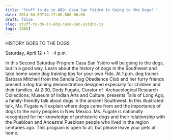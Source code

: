 ```yaml
---
title: 'Stuff to do in ABQ: Casa San Ysidro is Going to the Dogs! '
date: 2014-04-09T14:17:00.000-06:00
draft: false
slug: stuff-to-do-in-abq-casa-san-ysidro-is
tags: [ABQ]
---
```


HISTORY GOES TO THE DOGS  
  
Saturday, April 12 • 1 – 4 p.m.  
  
In this Second Saturday Program Casa San Ysidro will be going to the dogs, but in a good way. Learn about the history of dogs in the Southwest and take home some dog training tips for your own Fido. At 1 p.m. dog trainer Barbara Mitchell from the Sandia Dog Obedience Club and her furry friends present a dog training demonstration designed especially for children and their families. At 2:30, Dody Fugate, Curator of  Archaeological Research Collections, Museum of Indian Arts and Culture, presents Tails of Long Ago, a family-friendly talk about dogs in the ancient Southwest. In this illustrated talk, Ms. Fugate will explain where dogs came from and the importance of dogs to the early peoples in New Mexico. Ms. Fugate is nationally recognized for her knowledge of prehistoric dogs and their relationship with the Puebloan and Ancestral Puebloan people who lived in the region centuries ago. This program is open to all, but please leave your pets at home.